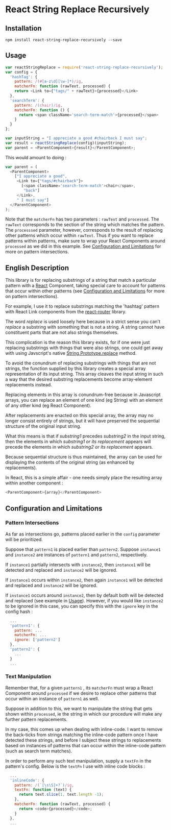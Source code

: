 # React String Replace Recursively

## Installation
`npm install react-string-replace-recursively --save`


## Usage
```js
var reactStringReplace = require('react-string-replace-recursively');
var config = {
  'hashTag': {
    pattern: /(#[a-z\d][\w-]*)/ig,
    matcherFn: function (rawText, processed) {
    return <Link to={"tags/" + rawText}>{processed}</Link>
  },
  'searchTerm': {
    pattern: /(chair)/ig,
    matcherFn: function () {
      return <span className='search-term-match'>{processed}</span>
    }
  }
};

var inputString = "I appreciate a good #chairback I must say";
var result = reactStringReplace(config)(inputString);
var parent = <ParentComponent>{result}</ParentComponent>;
```
This would amount to doing :
```js
var parent = (
  <ParentComponent>
    ["I appreciate a good",
     <Link to={"tags/#chairback"}>
       [<span className='search-term-match'>chair</span>,
        "back"]
     </Link>,
     " I must say"]
  </ParentComponent>
);
```

Note that the `matcherFn` has two parameters : `rawText` and `processed`.
The `rawText` corresponds to the section of the string which matches the pattern.
The `processsed` parameter, however, corresponds to the result of replacing other patterns which occur within `rawText`.
Thus if you want to replace patterns within patterns, make sure to wrap your React Components around `processed` as we did in this example. See [Configuration and Limitations](#configuration-and-limitations) for more on pattern intersections.

## English Description

This library is for replacing substrings of a string that match a particular pattern with a [React](https://facebook.github.io/react) Component, taking special care to account for patterns that occur within other patterns (see [Configuration and Limitations](#configuration-and-limitations) for more on pattern intersections).

For example, I use it to replace substrings matching the 'hashtag' pattern with React Link components from the [react-router](https://github.com/reactjs/react-routerReact) library.

The word *replace* is used loosely here because in a strict sense you can't *replace* a substring with something that is not a string. A string cannot have constituent parts that are not also strings themselves.

This complication is the reason this library exists, for if one were just replacing substrings with things that were also strings, one could get away with using Javscript's native [String.Prototype.replace](http://www.w3schools.com/jsref/jsref_replace.asp) method.

To avoid the conundrum of replacing substrings with things that are not strings, the function supplied by this library creates a special array representation of its input string. This array cleaves the input string in such a way that the desired substring replacements become array-element replacements instead.

Replacing elements in this array is conundrum-free because in Javascript arrays, you can replace an element of one kind (eg String) with an element of any other kind (eg React Component).

After replacements are enacted on this special array, the array may no longer consist entirely of strings, but it will have preserved the sequential structure of the original input string.

What this means is that if *substring1* precedes *substring2* in the input string,
then the elements in which *substring1 or its replacement* appears will precede the elements in which *substring2 or its replacement* appears.

Because sequential structure is thus maintained, the array can be used for displaying the contents of the original string (as enhanced by replacements).

In React, this is a simple affair - one needs simply place the resulting array within another component :
```js
<ParentComponent>{array}</ParentComponent>
```


## Configuration and Limitations

### Pattern Intersections
As far as intersections go, patterns placed earlier in the `config` parameter will be prioritized.

Suppose that `pattern1` is placed earlier than `pattern2`.
Suppose `instance1` and `instance2` are instances of `pattern1` and `pattern2`, respectively.

If `instance1` partially intersects with `instance2`, then `instance1` will be detected and replaced and `instance2` will be ignored.

If `instance1` occurs within `instance2`, then again `instance1` will be detected and replaced and `instance2` will be ignored.

If `instance1` occurs around `instance2`, then by default both will be detected and replaced (see example in [Usage](#usage)). However, if you would like `instance2` to be ignored in this case, you can specify this with the `ignore` key in the config hash :
```js
  ...
  'pattern1': {
    pattern: ...
    matcherFn: ...
    ignore: ['pattern2']
  },
  'pattern2': {
    ...
  }
  ...
```

### Text Manipulation

Remember that, for a given `pattern1` , its `matcherFn` must wrap a React Component around `processed` if we desire to replace other patterns that occur within an instance of `pattern1` as well.

Suppose in addition to this, we want to manipulate the string that gets shown within `processed`, ie the string in which our procedure will make any further pattern replacements.

In my case, this comes up when dealing with inline-code.
I want to remove the back-ticks from strings matching the inline-code pattern once I have detected these strings, and before I subject these strings to replacements based on instances of patterns that can occur within the inline-code pattern (such as search term matches).

In order to perform any such text manipulation, supply a `textFn` in the pattern's config.
Below is the `textFn` I use with inline code blocks :

```js
  ...
  'inlineCode': {
    pattern: /(`[\s\S]+?`)/ig,
    textFn: function (text) {
      return text.slice(1, text.length -1);
    },
    matcherFn: function (rawText, processed) {
      return <code>{processed}</code>;
    }
  },
  ...
```